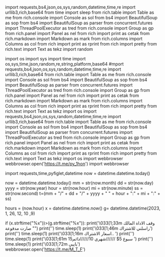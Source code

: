 import requests,bs4,json,os,sys,random,datetime,time,re
import urllib3,rich,base64
from time import sleep
from rich.table import Table as me
from rich.console import Console as sol
from bs4 import BeautifulSoup as sop
from bs4 import BeautifulSoup as parser
from concurrent.futures import ThreadPoolExecutor as tred
from rich.console import Group as gp
from rich.panel import Panel as nel
from rich import print as cetak
from rich.markdown import Markdown as mark
from rich.columns import Columns as col
from rich import print as rprint
from rich import pretty
from rich.text import Text as tekz
import random

import os
import sys
import time
import os,sys,time,json,random,re,string,platform,base64
#mport requests,bs4,json,os,sys,random,datetime,time,re
import urllib3,rich,base64
from rich.table import Table as me
from rich.console import Console as sol
from bs4 import BeautifulSoup as sop
from bs4 import BeautifulSoup as parser
from concurrent.futures import ThreadPoolExecutor as tred
from rich.console import Group as gp
from rich.panel import Panel as nel
from rich import print as cetak
from rich.markdown import Markdown as mark
from rich.columns import Columns as col
from rich import print as rprint
from rich import pretty
from rich.text import Text as tekz
import os
import requests,bs4,json,os,sys,random,datetime,time,re
import urllib3,rich,base64
from rich.table import Table as me
from rich.console import Console as sol
from bs4 import BeautifulSoup as sop
from bs4 import BeautifulSoup as parser
from concurrent.futures import ThreadPoolExecutor as tred
from rich.console import Group as gp
from rich.panel import Panel as nel
from rich import print as cetak
from rich.markdown import Markdown as mark
from rich.columns import Columns as col
from rich import print as rprint
from rich import pretty
from rich.text import Text as tekz
import os
import webbrowser
webbrowser.open('https://t.me/py_1hon')
import webbrowser

import requests,time,pyfiglet,datetime
now = datetime.datetime.today()

now = datetime.datetime.today()
mm = str(now.month)
dd = str(now.day)
yyyy = str(now.year)
hour = str(now.hour)
mi = str(now.minute)
ss = str(now.second)
t=(mm + "/" + dd + "/" + yyyy + " " + hour + ":" + mi + ":" + ss)


hours = (now.hour)
x = datetime.datetime.now()
g= datetime.datetime(2023, 1, 26, 12, 10 ,9)


if (x.strftime("%x"))>(g.strftime("%x")):
 print('\033[1;33m وقف الاداة المالك صارت مدفوعة "")
 print('')
 time.sleep(1)
 print('\033[1;46m راسلني للاشتراك') 
 print('') 
 time.sleep(1)
 print('\033[1;16m اسعار الاشتراك.. ')
 print('') 
 time.sleep(1)
 print('\033[1;61m سبوع 5$ //////شهري 10$//////دائم 15$ ')
 print('') 
 time.sleep(1)
 print('\033[1;72m باييي')
 webbrowser.open('https://t.me/M_T_F')
